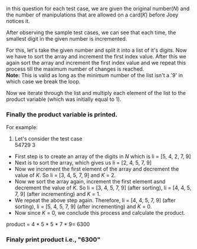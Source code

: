 in this question for each test case, we are given the original number(*N*) and the number of manipulations that are allowed on a card(*K*) before Joey notices it.

After observing the sample test cases, we can see that each time, the smallest digit in the given number is incremented. 

For this, let's take the given number and split it into a list of it's digits. Now we have to sort the array and increment the first index value. After this we again sort the array and increment the first index value and we repeat this process till the maximum number of changes is reached.  
**Note:** This is valid as long as the minimum number of the list isn't a '9' in which case we break the loop.

Now we iterate through the list and multiply each element of the list to the product variable (which was initially equal to 1).

### Finally the product variable is printed.

For example:  
1. Let's consider the test case  
  54729 3  
  - First step is to create an array of the digits in *N* which is li = [5, 4, 2, 7, 9]
  - Next is to sort the array, which gives us li = [2, 4, 5, 7, 9]
  - Now we increment the first element of the array and decrement the value of *K*. So li = [3, 4, 5, 7, 9] and *K* = 2. 
  - Now we sort the array again, increment the first element asnd decrement the value of *K*. So li = [3, 4, 5, 7, 9] (after sorting), li = [4, 4, 5, 7, 9] (after incrementing) and *K* = 1.
  - We repeat the above step again. Therefore, li = [4, 4, 5, 7, 9] (after sorting), li = [5, 4, 5, 7, 9] (after incrementing) and *K* = 0.
  - Now since *K* = 0, we conclude this process and calculate the product.

  product = 4 * 5 * 5 * 7 * 9= 6300

  ### Finaly print product i.e., "6300"
  




